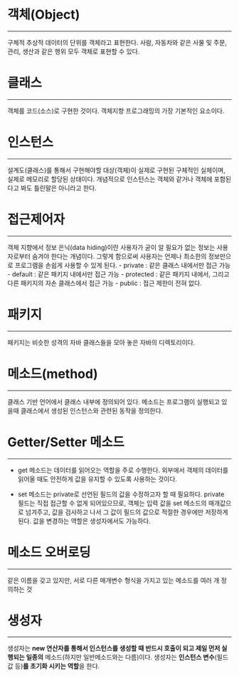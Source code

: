 # 객체(Object)
---
 구체적 추상적 데이터의 단위를 객체라고 표현한다. 사람, 자동차와 같은 사물 및 주문, 관리, 생산과 같은 행위 모두 객체로 표현할 수 있다.
    
# 클래스
---
 객체를 코드(소스)로 구현한 것이다. 객체지향 프로그래밍의 가장 기본적인 요소이다.
    
# 인스턴스
---
 설계도(클래스)를 통해서 구현해야할 대상(객체)이 실제로 구현된 구체적인 실체이며, 실제로 메모리로 할당된 상태이다. 개념적으로 인스턴스는 객체와 같거나 객체에 포함된다고 봐도 틀린말은 아니라고 한다.
    
# 접근제어자
---
 객체 지향에서 정보 은닉(data hiding)이란 사용자가 굳이 알 필요가 없는 정보는 사용자로부터 숨겨야 한다는 개념이다. 그렇게 함으로써 사용자는 언제나 최소한의 정보만으로 프로그램을 손쉽게 사용할 수 있게 된다. 
    - private : 같은 클래스 내에서만 접근 가능
    - default : 같은 패키지 내에서만 접근 가능
    - protected : 같은 패키지 내에서, 그리고 다른 패키지의 자손 클래스에서 접근 가능
    - public : 접근 제한이 전혀 없다.
    
# 패키지
---
 패키지는 비슷한 성격의 자바 클래스들을 모아 놓은 자바의 디렉토리이다.
    
# 메소드(method)
---
 클래스 기반 언어에서 클래스 내부에 정의되어 있다. 메소드는 프로그램이 실행되고 있을때 클래스에서 생성된 인스턴스와 관련된 동작을 정의한다.
    
# Getter/Setter 메소드
---
* get 메소드는 데이터를 읽어오는 역할을 주로 수행한다. 외부에서 객체의 데이터를 읽어올 때도 안전하게 값을 유지할 수 있도록 사용하는 것이다.

* set 메소드는 private로 선언된 필드의 값을 수정하고자 할 때 필요하다. private 필드는 직접 접근할 수 없게 되어있으므로, 객체는 입력 값을 set 메소드의 매개값으로 넘겨주고, 값을 검사하고 나서 그 값이 필드의 값으로 적절한 경우에만 저장하게 된다. 값을 변경하는 역할은 생성자에서도 가능하다.
    
# 메소드 오버로딩
---
같은 이름을 갖고 있지만, 서로 다른 매개변수 형식을 가지고 있는 메소드를 여러 개 정의하는 것
    
# 생성자
---
 생성자는 **new 연산자를 통해서 인스턴스를 생성할 때 반드시 호출이 되고 제일 먼저 실행되는 일종의** 메소드(하지만 일반메소드와는 다름)이다. 생성자는 **인스턴스 변수**(필드 값 등)**를 초기화 시키는 역할**을 한다.

